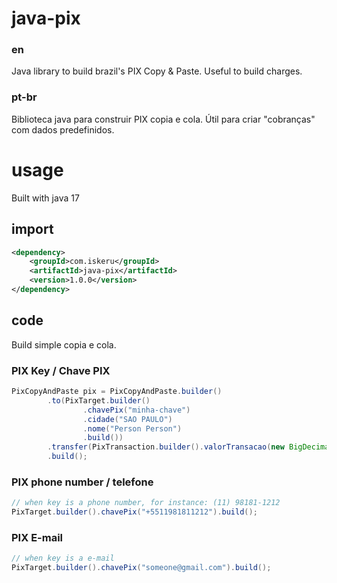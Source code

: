 # java-pix
### en
Java library to build brazil's PIX Copy &amp; Paste.
Useful to build charges. 
### pt-br
Biblioteca java para construir PIX copia e cola.
Útil para criar "cobranças" com dados predefinidos.
# usage
Built with java 17
## import
```xml
<dependency>
    <groupId>com.iskeru</groupId>
    <artifactId>java-pix</artifactId>
    <version>1.0.0</version>
</dependency>
```
## code

Build simple copia e cola. 

### PIX Key / Chave PIX
```java
PixCopyAndPaste pix = PixCopyAndPaste.builder()
        .to(PixTarget.builder()
                .chavePix("minha-chave")
                .cidade("SAO PAULO")
                .nome("Person Person")
                .build())
        .transfer(PixTransaction.builder().valorTransacao(new BigDecimal("12.34")).build())
        .build();
```
### PIX phone number / telefone
```java
// when key is a phone number, for instance: (11) 98181-1212
PixTarget.builder().chavePix("+5511981811212").build();
```
### PIX E-mail
```java
// when key is a e-mail
PixTarget.builder().chavePix("someone@gmail.com").build();
```